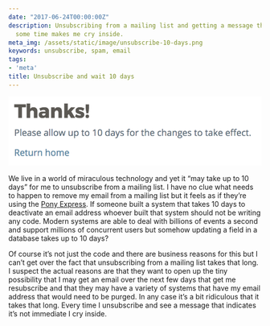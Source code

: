 ```yaml
---
date: "2017-06-24T00:00:00Z"
description: Unsubscribing from a mailing list and getting a message that it may take
  some time makes me cry inside.
meta_img: /assets/static/image/unsubscribe-10-days.png
keywords: unsubscribe, spam, email
tags:
- 'meta'
title: Unsubscribe and wait 10 days
---
```



<img src="/image/unsubscribe-10-days.png" alt="Unsubscribe and wait 10 days" data-width="788" data-height="216" data-layout="responsive" />

We live in a world of miraculous technology and yet it “may take up to 10 days” for me to unsubscribe from a mailing list. I have no clue what needs to happen to remove my email from a mailing list but it feels as if they’re using the [Pony Express](https://en.wikipedia.org/wiki/Pony_Express). If someone built a system that takes 10 days to deactivate an email address whoever built that system should not be writing any code. Modern systems are able to deal with billions of events a second and support millions of concurrent users but somehow updating a field in a database takes up to 10 days?

Of course it’s not just the code and there are business reasons for this but I can’t get over the fact that unsubscribing from a mailing list takes that long. I suspect the actual reasons are that they want to open up the tiny possibility that I may get an email over the next few days that get me resubscribe and that they may have a variety of systems that have my email address that would need to be purged. In any case it’s a bit ridiculous that it takes that long. Every time I unsubscribe and see a message that indicates it’s not immediate I cry inside.

